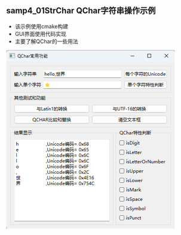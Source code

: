 ## samp4_01StrChar QChar字符串操作示例

- 该示例使用cmake构建
- GUI界面使用代码实现
- 主要了解QChar的一些用法



![运行示例](https://github.com/honyer/qt6_dev_guide/blob/main/Chap04_Widgets/samp4_01StrChar/samp4_04_preview.png)
